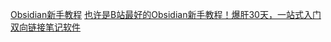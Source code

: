 [Obsidian新手教程](https://www.bilibili.com/video/BV18a411r7mt)
[也许是B站最好的Obsidian新手教程！爆肝30天，一站式入门双向链接笔记软件](https://www.bilibili.com/video/BV18a411r7mt/?share_source=copy_web&vd_source=2db43dea4d50af553773c05dc1561161)